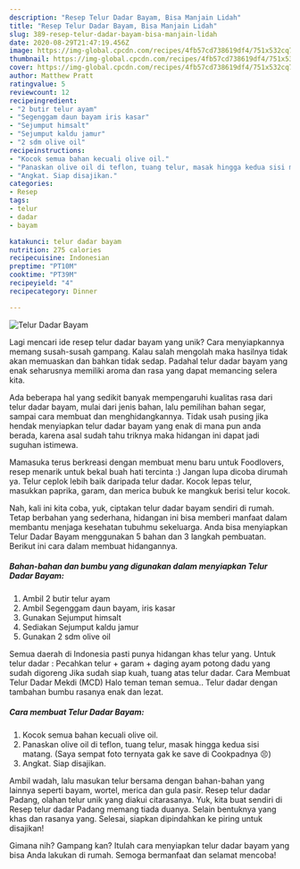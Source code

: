 ```yaml
---
description: "Resep Telur Dadar Bayam, Bisa Manjain Lidah"
title: "Resep Telur Dadar Bayam, Bisa Manjain Lidah"
slug: 389-resep-telur-dadar-bayam-bisa-manjain-lidah
date: 2020-08-29T21:47:19.456Z
image: https://img-global.cpcdn.com/recipes/4fb57cd738619df4/751x532cq70/telur-dadar-bayam-foto-resep-utama.jpg
thumbnail: https://img-global.cpcdn.com/recipes/4fb57cd738619df4/751x532cq70/telur-dadar-bayam-foto-resep-utama.jpg
cover: https://img-global.cpcdn.com/recipes/4fb57cd738619df4/751x532cq70/telur-dadar-bayam-foto-resep-utama.jpg
author: Matthew Pratt
ratingvalue: 5
reviewcount: 12
recipeingredient:
- "2 butir telur ayam"
- "Segenggam daun bayam iris kasar"
- "Sejumput himsalt"
- "Sejumput kaldu jamur"
- "2 sdm olive oil"
recipeinstructions:
- "Kocok semua bahan kecuali olive oil."
- "Panaskan olive oil di teflon, tuang telur, masak hingga kedua sisi matang. (Saya sempat foto ternyata gak ke save di Cookpadnya 😣)"
- "Angkat. Siap disajikan."
categories:
- Resep
tags:
- telur
- dadar
- bayam

katakunci: telur dadar bayam 
nutrition: 275 calories
recipecuisine: Indonesian
preptime: "PT10M"
cooktime: "PT39M"
recipeyield: "4"
recipecategory: Dinner

---
```



![Telur Dadar Bayam](https://img-global.cpcdn.com/recipes/4fb57cd738619df4/751x532cq70/telur-dadar-bayam-foto-resep-utama.jpg)

Lagi mencari ide resep telur dadar bayam yang unik? Cara menyiapkannya memang susah-susah gampang. Kalau salah mengolah maka hasilnya tidak akan memuaskan dan bahkan tidak sedap. Padahal telur dadar bayam yang enak seharusnya memiliki aroma dan rasa yang dapat memancing selera kita.

Ada beberapa hal yang sedikit banyak mempengaruhi kualitas rasa dari telur dadar bayam, mulai dari jenis bahan, lalu pemilihan bahan segar, sampai cara membuat dan menghidangkannya. Tidak usah pusing jika hendak menyiapkan telur dadar bayam yang enak di mana pun anda berada, karena asal sudah tahu triknya maka hidangan ini dapat jadi suguhan istimewa.

Mamasuka terus berkreasi dengan membuat menu baru untuk Foodlovers, resep menarik untuk bekal buah hati tercinta :) Jangan lupa dicoba dirumah ya. Telur ceplok lebih baik daripada telur dadar. Kocok lepas telur, masukkan paprika, garam, dan merica bubuk ke mangkuk berisi telur kocok.


Nah, kali ini kita coba, yuk, ciptakan telur dadar bayam sendiri di rumah. Tetap berbahan yang sederhana, hidangan ini bisa memberi manfaat dalam membantu menjaga kesehatan tubuhmu sekeluarga. Anda bisa menyiapkan Telur Dadar Bayam menggunakan 5 bahan dan 3 langkah pembuatan. Berikut ini cara dalam membuat hidangannya.

<!--inarticleads1-->

##### Bahan-bahan dan bumbu yang digunakan dalam menyiapkan Telur Dadar Bayam:

1. Ambil 2 butir telur ayam
1. Ambil Segenggam daun bayam, iris kasar
1. Gunakan Sejumput himsalt
1. Sediakan Sejumput kaldu jamur
1. Gunakan 2 sdm olive oil


Semua daerah di Indonesia pasti punya hidangan khas telur yang. Untuk telur dadar : Pecahkan telur + garam + daging ayam potong dadu yang sudah digoreng Jika sudah siap kuah, tuang atas telur dadar. Cara Membuat Telur Dadar Mekdi (MCD) Halo teman teman semua.. Telur dadar dengan tambahan bumbu rasanya enak dan lezat. 

<!--inarticleads2-->

##### Cara membuat Telur Dadar Bayam:

1. Kocok semua bahan kecuali olive oil.
1. Panaskan olive oil di teflon, tuang telur, masak hingga kedua sisi matang. (Saya sempat foto ternyata gak ke save di Cookpadnya 😣)
1. Angkat. Siap disajikan.


Ambil wadah, lalu masukan telur bersama dengan bahan-bahan yang lainnya seperti bayam, wortel, merica dan gula pasir. Resep telur dadar Padang, olahan telur unik yang diakui citarasanya. Yuk, kita buat sendiri di Resep telur dadar Padang memang tiada duanya. Selain bentuknya yang khas dan rasanya yang. Selesai, siapkan dipindahkan ke piring untuk disajikan! 

Gimana nih? Gampang kan? Itulah cara menyiapkan telur dadar bayam yang bisa Anda lakukan di rumah. Semoga bermanfaat dan selamat mencoba!
